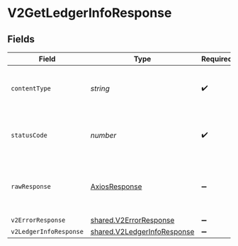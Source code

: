 # V2GetLedgerInfoResponse


## Fields

| Field                                                                      | Type                                                                       | Required                                                                   | Description                                                                |
| -------------------------------------------------------------------------- | -------------------------------------------------------------------------- | -------------------------------------------------------------------------- | -------------------------------------------------------------------------- |
| `contentType`                                                              | *string*                                                                   | :heavy_check_mark:                                                         | HTTP response content type for this operation                              |
| `statusCode`                                                               | *number*                                                                   | :heavy_check_mark:                                                         | HTTP response status code for this operation                               |
| `rawResponse`                                                              | [AxiosResponse](https://axios-http.com/docs/res_schema)                    | :heavy_minus_sign:                                                         | Raw HTTP response; suitable for custom response parsing                    |
| `v2ErrorResponse`                                                          | [shared.V2ErrorResponse](../../models/shared/v2errorresponse.md)           | :heavy_minus_sign:                                                         | Error                                                                      |
| `v2LedgerInfoResponse`                                                     | [shared.V2LedgerInfoResponse](../../models/shared/v2ledgerinforesponse.md) | :heavy_minus_sign:                                                         | OK                                                                         |